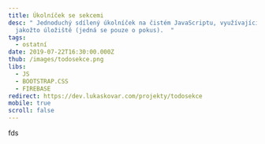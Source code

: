 ```yaml
---
title: Úkolníček se sekcemi
desc: " Jednoduchý sdílený úkolníček na čistém JavaScriptu, využívající HTMLDOM,
  jakožto úložiště (jedná se pouze o pokus).  "
tags:
  - ostatní
date: 2019-07-22T16:30:00.000Z
thub: /images/todosekce.png
libs:
  - JS
  - BOOTSTRAP.CSS
  - FIREBASE
redirect: https://dev.lukaskovar.com/projekty/todosekce
mobile: true
scroll: false
---
```

 fds
